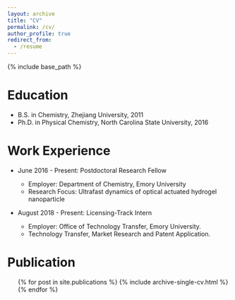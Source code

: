 ```yaml
---
layout: archive
title: "CV"
permalink: /cv/
author_profile: true
redirect_from:
  - /resume
---
```


{% include base_path %}

Education
======
* B.S. in Chemistry, Zhejiang University, 2011
* Ph.D. in Physical Chemistry, North Carolina State University, 2016

Work Experience
======
* June 2016 - Present: Postdoctoral Research Fellow
  * Employer: Department of Chemistry, Emory University
  * Research Focus: Ultrafast dynamics of optical actuated hydrogel nanoparticle

* August 2018 - Present: Licensing-Track Intern 
  * Employer: Office of Technology Transfer, Emory University.
  * Technology Transfer, Market Research and Patent Application.
  
Publication
======
  <ul>{% for post in site.publications %}
    {% include archive-single-cv.html %}
  {% endfor %}</ul>
  


